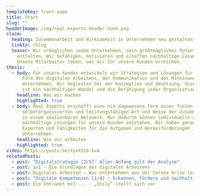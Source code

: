 ```yaml
---
templateKey: front-page
title: Start
slug: ""
headerImage: /img/real-experts-header-home.png
claim:
  heading: Zusammenarbeit und Wirksamkeit in Unternehmen neu gestalten
  linkto: /blog
  teaser: Wir ermöglichen jedem Unternehmen, sein größtmögliches Potential zu
    entfalten. Wir befähigen, motivieren und schaffen nachhaltige Lösungen.
    Unsere Mitarbeiter leben, was wir für unsere Kunden erreichen.
thesis:
  - body: Für unsere Kunden entwickeln wir Strategien und Lösungen für eine neue
      Form des digitalen Arbeitens, der Kommunikation und des Miteinanders im
      Unternehmen. Wir begleiten bei der Konzeption und Umsetzung. Unser Ziel
      ist ein nachhaltiger Wandel und die Befähigung jeder Organisation.
    headline: Was wir machen
    highlighted: true
  - body: Real Experts erschafft eine nie dagewesene Form einer freien,
      selbstorganisierten und leistungsfähigen Art und Weise der Zusammenarbeit
      in einem skalierbaren Netzwerk. Nur dadurch können individuelle und
      nachhaltige Lösungen für unsere Kunden entstehen. Wir haben genau die
      Experten und Fähigkeiten für die Aufgaben und Herausforderungen in Ihrem
      Unternehmen.
    headline: Wie wir arbeiten
    highlighted: true
video: https://youtu.be/YysKSI8-kvA
relatedPosts:
  - post: "Digitalstrategie [2/5]: Aller Anfang gilt der Analyse"
  - post: 1x1 - Die Grundlagen des digitalen Arbeitens
  - post: Digitales Arbeiten – Was Unternehmen aus der Corona Krise lernen müssen
  - post: "Digitale Kompetenzen [1/4] : Erkennen, fördern und nachhaltig etablieren"
  - post: Ein Intranet mit ... - „Unily“ stellt sich vor
---
```

